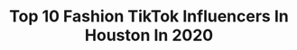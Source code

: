 ---
title: Top 10 Fashion TikTok Influencers In Houston In 2020
description: >-
  Find top fashion TikTok influencers in Houston in 2020. Most popular hashtags: #fyp #foryou #fashion #greenscreen.
platform: TikTok
hits: 34
text_top: Analyze the top-rated TikTok accounts on inBeat.
text_bottom: inBeat holds 34 TikTok influencers like this in Houston, United States for you to contact.
profiles:
  - username: "richluxvlogs"
    fullname: >-
      RICH LUX
    bio: >-
      Just a clown
    location: "United States"
    followers: 6115
    engagement: 742
    commentsToLikes: 0.043702
    id: cka0om60c4gt90i78xgbabpjs
    verified: false
    hashtags: "#richlux713, #richlux, #fashion, #houston"
  - username: "slammin710"
    fullname: >-
      Jamie🌬💖🌸
    bio: >-
      20/HTX/420 🌙🌸💫🌷✨ 💕 She/they
    location: "United States"
    followers: 84600
    engagement: 1925
    commentsToLikes: 0.020169
    id: ck8ts7b6hr3zt0j782qtt15y4
    verified: false
    hashtags: "#entrepreneur, #foryou, #duet, #greenscreen"
  - username: "maceymerolling"
    fullname: >-
      Macey Hodge
    bio: >-
      18 Houston Tx Apple Music: MaceyH1 🦋✨💋🧚🏻‍♂️🍄💫🤍🧿
    location: "United States"
    followers: 2377
    engagement: 791
    commentsToLikes: 0.114227
    id: ckcv0n7nrn8zj0j23d88u2xie
    verified: false
    hashtags: "#fyp, #greenscreen, #doitbold, #duet"
  - username: "veryrarebrandonn"
    fullname: >-
      Brandon♠️
    bio: >-
      Houston, TX 🤴🏽 Ig-veryrarebrandonn1 6k ?💕 Old Ig got hacked so New one ↗️
    location: "United States"
    followers: 5635
    engagement: 2344
    commentsToLikes: 0.050465
    id: ckczxyvtk740z0j23pvt5557n
    verified: false
    hashtags: "#foryou, #xybzca, #fyp, #viral"
  - username: "mr___fabulous"
    fullname: >-
      MRFABULOUS
    bio: >-
      I CREATE MAKEUP TUTORIALS. IG: @mr.fabulous 📍Houston,TX
    location: "United States"
    followers: 6400
    engagement: 1432
    commentsToLikes: 0.040993
    id: ck9kbo92um0d30j78ncc6kmd5
    verified: false
    hashtags: "#fyp, #beauty, #freddykrueger, #freddykruegermakeup"
  - username: "ashlynnhirth"
    fullname: >-
      Ashlynn Hirth
    bio: >-
      Instagram: ashlynnhirth Houston
    location: "United States"
    followers: 43800
    engagement: 997
    commentsToLikes: 0.038800
    id: ckbf8f7w1ywb70j23kqsd2gmy
    verified: false
    hashtags: "#greenscreen, #transformation, #fyp, #foryou"
  - username: "stylesby.nic"
    fullname: >-
      Nic
    bio: >-
      ✨Personal Stylist✨ Your virtual access to styleTunes Hair | Fashion | Fun
    location: "United States"
    followers: 17500
    engagement: 962
    commentsToLikes: 0.043020
    id: ckbqodzlo91tc0j23cxecsi4y
    verified: false
    hashtags: "#styletips, #blacktiktok, #naturalhair, #foryou"
  - username: "bethanywei"
    fullname: >-
      *✧･ﾟ♡*beth*♡･ﾟ✧･ﾟ*
    bio: >-
      20 🇰🇭🇨🇳 houston i’m blonde sometimes
    location: "United States"
    followers: 73200
    engagement: 1362
    commentsToLikes: 0.019700
    id: ckb98uz3ksl1r0j23zuh77dr3
    verified: false
    hashtags: "#fyp, #asian, #thecoldestwater, #iamactuallysmarttho"
  - username: "ariossssx"
    fullname: >-
      Ariossssx
    bio: >-
      DEACTIVATED AT 100k | Zacatecas MX 🇲🇽| HOUSTON TX
    location: "United States"
    followers: 32200
    engagement: 750
    commentsToLikes: 0.010418
    id: ck9er9ce30q270j786769jrra
    verified: false
    hashtags: "#texas, #foryou, #houston, #foryoupage"
  - username: "chiarabrody"
    fullname: >-
      Chiara 
    bio: >-
      Former Ballerina 🩰 Fashion Editor Style Tips and Wellness NEW VIDEO 👇🏼
    location: "United States"
    followers: 11500
    engagement: 540
    commentsToLikes: 0.038889
    id: ck8kohwiphrpk0j78d6fcokxn
    verified: false
    hashtags: "#yogalove, #outfitchange, #softgirlaesthetic, #outfitideas"
---
